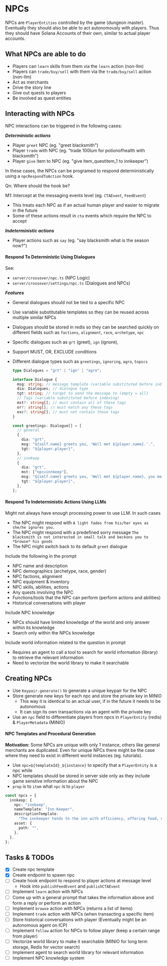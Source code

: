 # NPCs

NPCs are `PlayerEntities` controlled by the game (dungeon master). Eventually they should also be able to act autonomously with players. Thus they should have Solana Accounts of their own, similar to actual player accounts.

## What NPCs are able to do

- Players can `learn` skills from them via the `learn` action (non-llm)
- Players can `trade/buy/sell` with them via the `trade/buy/sell` action (non-llm)
- Act as merchants
- Drive the story line
- Give out quests to players
- Be involved as quest entities

## Interacting with NPCs

NPC interactions can be triggered in the following cases:

**_Deterministic actions_**

- Player `greet` NPC (eg. "greet blacksmith")
- Player `trade` with NPC (eg. "trade 100lum for potionofhealth with blacksmith")
- Player `give` item to NPC (eg. "give item_questitem_1 to innkeeper")

In these cases, the NPCs can be programed to respond deterministically using a `npcRespondToAction` hook.

Qn: Where should the hook be?

M1: Intercept at the messaging events level (eg. `CTAEvent`, `FeedEvent`)

- This treats each NPC as if an actual human player and easier to migrate in the future
- Some of these actions result in `cta` events which require the NPC to accept

**_Indeterministic actions_**

- Player actions such as `say` (eg. "say blacksmith what is the season now?")

#### Respond To Deterministic Using Dialogues

See:

- `server/crossover/npc.ts` (NPC Logic)
- `server/crossover/settings/npc.ts` (Dialogues and NPCs)

**_Features_**

- General dialogues should not be tied to a specific NPC
- Use variable substitutable templates so they can be reused across multiple similar NPCs
- Dialogues should be stored in redis so they can be searched quickly on different fields such as `factions`, `alignment`, `race`, `archetype`, `npc`
- Specific dialogues such as `grt` (greet), `ign` (ignore),
- Support MUST, OR, EXCLUDE conditions
- Different dialogue types such as `greetings`, `ignoring`, `agro`, `topics`

  ```ts
  type Dialogues = "grt" | "ign" | "agro";

  interface Dialogue {
    msg: string; // message template (variable substituted before indexing)
    dia: Dialogues; // dialogue type
    tgt: string; // target to send the message to (empty = all)
    // Tags (variable substituted before indexing)
    mst?: string[]; // must contain all of these tags
    or?: string[]; // must match any these tags
    exc?: string[]; // must not contain these tags
  }

  const greetings: Dialogue[] = [
    // general
    {
      dia: "grt",
      msg: "${self.name} greets you, 'Well met ${player.name}.'.",
      tgt: "${player.player}",
    },
    // innkeep
    {
      dia: "grt",
      mst: ["npc=innkeep"],
      msg: "${self.name} greets you, 'Well met ${player.name}, you may *rest* here'.",
      tgt: "${player.player}",
    },
  ];
  ```

#### Respond To Indeterministic Actions Using LLMs

Might not always have enough processing power to use LLM. In such cases

- The NPC might respond with `A light fades from his/her eyes as she/he ignores you.`
- The NPC might respond with a predefined sorry message `The blacksmith is not interested in small talk and beckons you to *browse* his goods`
- The NPC might switch back to its default `greet` dialogue

Include the following in the prompt

- NPC name and description
- NPC demographics (archetype, race, gender)
- NPC factions, alignment
- NPC equipment & inventory
- NPC skills, abilities, actions
- Any quests involving the NPC
- Functions/tools that the NPC can perform (perform actions and abilities)
- Historical conversations with player

Include NPC knowledge

- NPCs should have limited knowledge of the world and only answer within its knowledge
- Search only within the NPCs knowledge

Include world information related to the question in prompt

- Requires an agent to call a tool to search for world information (library) to retrieve the relevant information
- Need to vectorize the world library to make it searchable

## Creating NPCs

- Use `Keypair.generate()` to generate a unique keypair for the NPC
- Store generate new keys for each npc and store the private key in MINIO
  - This way it is identical to an actual user, if in the future it needs to be autonomous
  - It can sign its own transactions via an agent with the private key
- Use an `npc` field to differentiate players from npcs in `PlayerEntity` (redis) & `PlayerMetadata` (MINIO)

#### NPC Templates and Procedural Generation

**Motivation:** Some NPCs are unique with only 1 instance, others like general merchants are duplicated. Even for unique NPCs there might be the case where they need to exist in different world instances (eg. tutorials).

- Use `npc=${templateId}_${instance}` to specify that a `PlayerEntity` is a npc while
- NPC templates should be stored in server side only as they include game senstive information about the NPC
- `prop` is to `item` what `npc` is to `player`

```ts
const npcs = {
  innkeep: {
    npc: "innkeep",
    nameTemplate: "Inn Keeper",
    descriptionTemplate:
      "The innkeeper tends to the inn with efficiency, offering food, drink, and a place to rest for travelers. Always attentive to guests, they know much about the town and its visitors",
    asset: {
      path: "",
    },
  },
};
```

## Tasks & TODOs

- [x] Create npc template
- [x] Create endpoint to spawn npc
- [ ] Create hook endpoint to respond to player actions at message level
  - Hook into `publishFeedEvent` and `publishCTAEvent`
- [ ] Implement `learn` action with NPCs
- [ ] Come up with a general prompt that takes the information above and form a reply or perform an action
- [ ] Implement `browse` action with NPCs (returns a list of items)
- [ ] Implement `trade` action with NPCs (when transacting a specific item)
- [ ] Store historical conversations with player (Eventually might be an autonomous agent on ICP)
- [ ] Implement `follow` action for NPCs to follow player (keep a certain range from player)
- [ ] Vectorize world library to make it searchable (MINIO for long term storage, Redis for vector search)
- [ ] Implement agent to search world library for relevant information
- [ ] Implement NPC knowledge system
